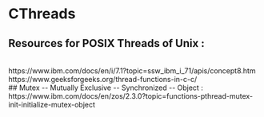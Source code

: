 # CThreads
## Resources for POSIX Threads of Unix :
<br/>
https://www.ibm.com/docs/en/i/7.1?topic=ssw_ibm_i_71/apis/concept8.htm
<br/>
https://www.geeksforgeeks.org/thread-functions-in-c-c/
<br/>
## Mutex -- Mutually Exclusive -- Synchronized -- Object :
<br/>
https://www.ibm.com/docs/en/zos/2.3.0?topic=functions-pthread-mutex-init-initialize-mutex-object
